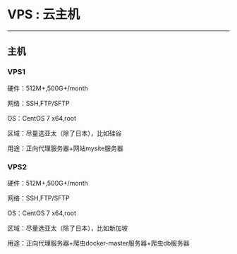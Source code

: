 VPS : 云主机
=========================================================

--------------------

## 主机

### VPS1

硬件：512M+,500G+/month  

网络：SSH,FTP/SFTP  

OS：CentOS 7 x64,root  

区域：尽量选亚太（除了日本），比如硅谷  

用途：正向代理服务器+网站mysite服务器  

### VPS2

硬件：512M+,500G+/month  

网络：SSH,FTP/SFTP  

OS：CentOS 7 x64,root  

区域：尽量选亚太（除了日本），比如新加坡  

用途：正向代理服务器+爬虫docker-master服务器+爬虫db服务器  
